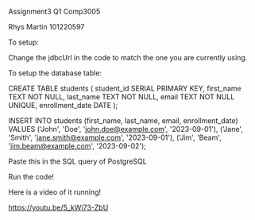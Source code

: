 Assignment3 Q1 Comp3005

Rhys Martin 101220597

To setup:

Change the jdbcUrl in the code to match the one you are currently using.

To setup the database table:

CREATE TABLE students ( student_id SERIAL PRIMARY KEY, first_name TEXT NOT NULL, last_name TEXT NOT NULL, email TEXT NOT NULL UNIQUE, enrollment_date DATE );

INSERT INTO students (first_name, last_name, email, enrollment_date) VALUES ('John', 'Doe', 'john.doe@example.com', '2023-09-01'), ('Jane', 'Smith', 'jane.smith@example.com', '2023-09-01'), ('Jim', 'Beam', 'jim.beam@example.com', '2023-09-02');

Paste this in the SQL query of PostgreSQL

Run the code!

Here is a video of it running!

https://youtu.be/5_kWi73-ZbU
